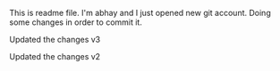 This is readme file.
I'm abhay and I just opened new git account. Doing some changes in order to commit it.


Updated the changes v3

Updated the changes v2

